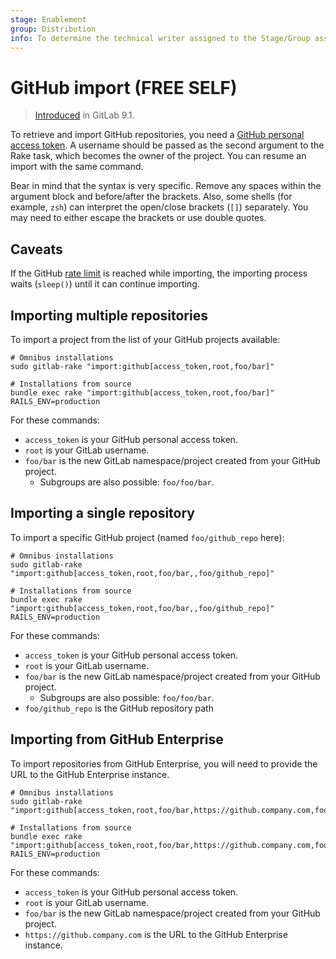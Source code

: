 ```yaml
---
stage: Enablement
group: Distribution
info: To determine the technical writer assigned to the Stage/Group associated with this page, see https://about.gitlab.com/handbook/engineering/ux/technical-writing/#assignments
---
```


# GitHub import **(FREE SELF)**

> [Introduced]( https://gitlab.com/gitlab-org/gitlab-foss/-/merge_requests/10308) in GitLab 9.1.

To retrieve and import GitHub repositories, you need a [GitHub personal access token](https://github.com/settings/tokens).
A username should be passed as the second argument to the Rake task,
which becomes the owner of the project. You can resume an import
with the same command.

Bear in mind that the syntax is very specific. Remove any spaces within the argument block and
before/after the brackets. Also, some shells (for example, `zsh`) can interpret the open/close brackets
(`[]`) separately. You may need to either escape the brackets or use double quotes.

## Caveats

If the GitHub [rate limit](https://docs.github.com/en/rest/reference/rate-limit) is reached while
importing, the importing process waits (`sleep()`) until it can continue importing.

## Importing multiple repositories

To import a project from the list of your GitHub projects available:

```shell
# Omnibus installations
sudo gitlab-rake "import:github[access_token,root,foo/bar]"

# Installations from source
bundle exec rake "import:github[access_token,root,foo/bar]" RAILS_ENV=production
```

For these commands:

- `access_token` is your GitHub personal access token.
- `root` is your GitLab username.
- `foo/bar` is the new GitLab namespace/project created from your GitHub project.
  - Subgroups are also possible: `foo/foo/bar`.

## Importing a single repository

To import a specific GitHub project (named `foo/github_repo` here):

```shell
# Omnibus installations
sudo gitlab-rake "import:github[access_token,root,foo/bar,,foo/github_repo]"

# Installations from source
bundle exec rake "import:github[access_token,root,foo/bar,,foo/github_repo]" RAILS_ENV=production
```

For these commands:

- `access_token` is your GitHub personal access token.
- `root` is your GitLab username.
- `foo/bar` is the new GitLab namespace/project created from your GitHub project.
  - Subgroups are also possible: `foo/foo/bar`.
- `foo/github_repo` is the GitHub repository path

## Importing from GitHub Enterprise

To import repositories from GitHub Enterprise, you will need to provide the URL to the GitHub Enterprise instance.

```shell
# Omnibus installations
sudo gitlab-rake "import:github[access_token,root,foo/bar,https://github.company.com,foo/github_repo]"

# Installations from source
bundle exec rake "import:github[access_token,root,foo/bar,https://github.company.com,foo/github_repo]" RAILS_ENV=production
```

For these commands:

- `access_token` is your GitHub personal access token.
- `root` is your GitLab username.
- `foo/bar` is the new GitLab namespace/project created from your GitHub project.
- `https://github.company.com` is the URL to the GitHub Enterprise instance.
